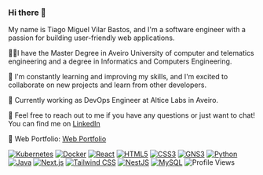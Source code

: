 ### Hi there 👋

My name is Tiago Miguel Vilar Bastos, and I'm a software engineer with a passion for building user-friendly web applications. 

👨‍💻I have the Master Degree in Aveiro University of computer and telematics engineering and a degree in Informatics and Computers Engineering.

🌱 I'm constantly learning and improving my skills, and I'm excited to collaborate on new projects and learn from other developers.

💼 Currently working as DevOps Engineer at Altice Labs in Aveiro.

💬 Feel free to reach out to me if you have any questions or just want to chat! You can find me on [LinkedIn](https://www.linkedin.com/in/tiago-vilar-85a753134/)

📃 Web Portfolio: [Web Portfolio](https://vilar07.github.io/Web_Portfolio/)

[![Kubernetes](https://img.shields.io/badge/-Kubernetes-326CE5?logo=kubernetes&logoColor=white&style=flat)](https://kubernetes.io/)
[![Docker](https://img.shields.io/badge/-Docker-2496ED?logo=docker&logoColor=white&style=flat)](https://www.docker.com/)
[![React](https://img.shields.io/badge/-React-61DAFB?logo=react&logoColor=white&style=flat)](https://reactjs.org/)
[![HTML5](https://img.shields.io/badge/-HTML5-E34F26?logo=html5&logoColor=white&style=flat)](https://developer.mozilla.org/en-US/docs/Web/Guide/HTML/HTML5)
[![CSS3](https://img.shields.io/badge/-CSS3-1572B6?logo=css3&logoColor=white&style=flat)](https://developer.mozilla.org/en-US/docs/Web/CSS)
[![GNS3](https://img.shields.io/badge/-GNS3-209CEE?logo=GNS3&logoColor=white&style=flat)](https://www.gns3.com/)
[![Python](https://img.shields.io/badge/-Python-3776AB?logo=Python&logoColor=white&style=flat)](https://www.python.org/)
[![Java](https://img.shields.io/badge/-Java-007396?logo=Java&logoColor=white&style=flat)](https://www.java.com/)
[![Next.js](https://img.shields.io/badge/-Next.js-000000?logo=Next.js&logoColor=white&style=flat)](https://nextjs.org/)
[![Tailwind CSS](https://img.shields.io/badge/-Tailwind%20CSS-38B2AC?logo=Tailwind%20CSS&logoColor=white&style=flat)](https://tailwindcss.com/)
[![NestJS](https://img.shields.io/badge/-NestJS-E0234E?logo=nestjs&logoColor=white&style=flat)](https://nestjs.com/)
[![MySQL](https://img.shields.io/badge/-MySQL-4479A1?logo=mysql&logoColor=white&style=flat)](https://www.mysql.com/)
![Profile Views](https://komarev.com/ghpvc/?username=vilar07)


